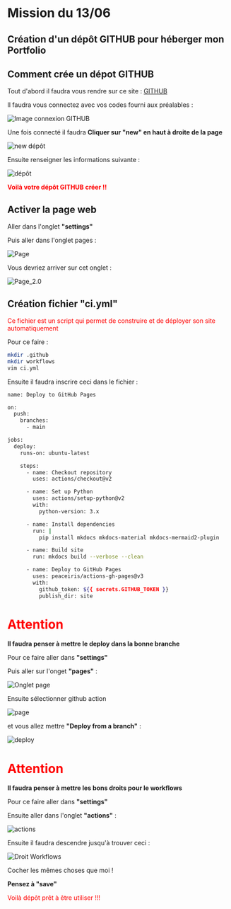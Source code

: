 # Mission du 13/06

##  Création d'un dépôt GITHUB pour héberger mon Portfolio

## Comment crée un dépot GITHUB 

Tout d'abord il faudra vous rendre sur ce site : [GITHUB](https://github.com/)

Il faudra vous connectez avec vos codes fourni aux préalables :

![Image connexion GITHUB](../../images/conexiongit.jpg)

Une fois connecté il faudra **Cliquer sur "new" en haut à droite de la page**

![new dépôt](../../images/new.jpg)

Ensuite renseigner les informations suivante :

![dépôt](../../images/dépôt.jpg)

**<span style="color:red">Voilà votre dépôt GITHUB créer !!</span>**

## Activer la page web 

Aller dans l'onglet **"settings"** 

Puis aller dans l'onglet pages :

![Page](../../images/page.jpg)

Vous devriez arriver sur cet onglet : 

![Page_2.0](../../images/page_2.0.jpg)

## Création fichier "ci.yml"

<span style="color:red">Ce fichier est un script qui permet de construire et de déployer son site automatiquement</span>

Pour ce faire :

~~~bash
mkdir .github
mkdir workflows
vim ci.yml
~~~

Ensuite il faudra inscrire ceci dans le fichier :

~~~bash
name: Deploy to GitHub Pages

on:
  push:
    branches:
      - main

jobs:
  deploy:
    runs-on: ubuntu-latest

    steps:
      - name: Checkout repository
        uses: actions/checkout@v2

      - name: Set up Python
        uses: actions/setup-python@v2
        with:
          python-version: 3.x

      - name: Install dependencies
        run: |
          pip install mkdocs mkdocs-material mkdocs-mermaid2-plugin

      - name: Build site
        run: mkdocs build --verbose --clean

      - name: Deploy to GitHub Pages
        uses: peaceiris/actions-gh-pages@v3
        with:
          github_token: ${{ secrets.GITHUB_TOKEN }}
          publish_dir: site
~~~
# **<span style="color:red"> Attention </span>**

**Il faudra penser à mettre le deploy dans la bonne branche**

Pour ce faire aller dans **"settings"**

Puis aller sur l'onget **"pages"** :

![Onglet page](../../images/page.jpg)

Ensuite sélectionner github action

![page](../../images/page_2.0.jpg)

et vous allez mettre **"Deploy from a branch"** :

![deploy](../../images/deploy_ghpage.jpg)

# **<span style="color:red"> Attention </span>**

**Il faudra penser à mettre les bons droits pour le workflows**

Pour ce faire aller dans **"settings"**

Ensuite aller dans l'onglet **"actions"** :

![actions](../../images/actions.jpg)

Ensuite il faudra descendre jusqu'à trouver ceci : 

![Droit Workflows](../../images/droit.jpg)

Cocher les mêmes choses que moi !

**Pensez à "save"**

<span style="color:red">Voilà dépôt prêt à être utiliser !!! </span>

